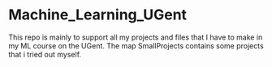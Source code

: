 # Machine_Learning_UGent
This repo is mainly to support all my projects and files that I have to make in my ML course on the UGent.
The map SmallProjects contains some projects that i tried out myself.
